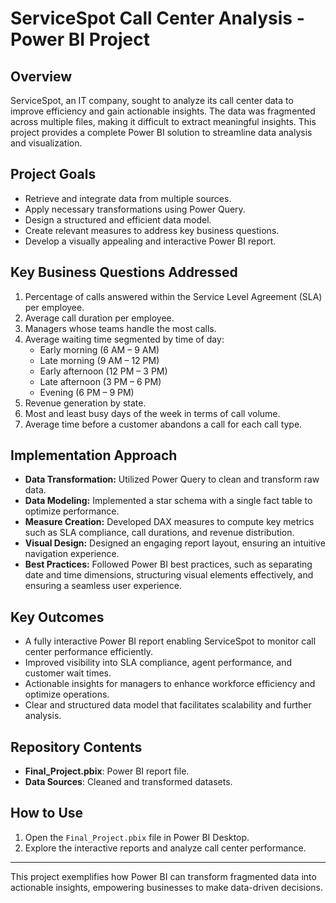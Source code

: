 # ServiceSpot Call Center Analysis - Power BI Project

## Overview
ServiceSpot, an IT company, sought to analyze its call center data to improve efficiency and gain actionable insights. The data was fragmented across multiple files, making it difficult to extract meaningful insights. This project provides a complete Power BI solution to streamline data analysis and visualization.

## Project Goals
- Retrieve and integrate data from multiple sources.
- Apply necessary transformations using Power Query.
- Design a structured and efficient data model.
- Create relevant measures to address key business questions.
- Develop a visually appealing and interactive Power BI report.

## Key Business Questions Addressed
1. Percentage of calls answered within the Service Level Agreement (SLA) per employee.
2. Average call duration per employee.
3. Managers whose teams handle the most calls.
4. Average waiting time segmented by time of day:
   - Early morning (6 AM – 9 AM)
   - Late morning (9 AM – 12 PM)
   - Early afternoon (12 PM – 3 PM)
   - Late afternoon (3 PM – 6 PM)
   - Evening (6 PM – 9 PM)
5. Revenue generation by state.
6. Most and least busy days of the week in terms of call volume.
7. Average time before a customer abandons a call for each call type.

## Implementation Approach
- **Data Transformation:** Utilized Power Query to clean and transform raw data.
- **Data Modeling:** Implemented a star schema with a single fact table to optimize performance.
- **Measure Creation:** Developed DAX measures to compute key metrics such as SLA compliance, call durations, and revenue distribution.
- **Visual Design:** Designed an engaging report layout, ensuring an intuitive navigation experience.
- **Best Practices:** Followed Power BI best practices, such as separating date and time dimensions, structuring visual elements effectively, and ensuring a seamless user experience.

## Key Outcomes
- A fully interactive Power BI report enabling ServiceSpot to monitor call center performance efficiently.
- Improved visibility into SLA compliance, agent performance, and customer wait times.
- Actionable insights for managers to enhance workforce efficiency and optimize operations.
- Clear and structured data model that facilitates scalability and further analysis.

## Repository Contents
- **Final_Project.pbix**: Power BI report file.
- **Data Sources**: Cleaned and transformed datasets.

## How to Use
1. Open the `Final_Project.pbix` file in Power BI Desktop.
2. Explore the interactive reports and analyze call center performance.

---
This project exemplifies how Power BI can transform fragmented data into actionable insights, empowering businesses to make data-driven decisions.



